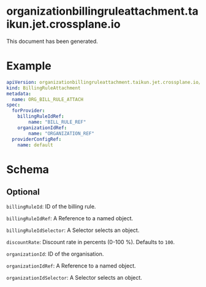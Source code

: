 
organizationbillingruleattachment.taikun.jet.crossplane.io
==========================================================


This document has been generated.
  

# Example


```yaml
apiVersion: organizationbillingruleattachment.taikun.jet.crossplane.io/v1alpha1
kind: BillingRuleAttachment
metadata:
  name: ORG_BILL_RULE_ATTACH
spec:
  forProvider:
    billingRuleIdRef:
        name: "BILL_RULE_REF"
    organizationIdRef:
        name: "ORGANIZATION_REF"
  providerConfigRef:
    name: default
```  

# Schema
  

## Optional
  
`billingRuleId`: ID of the billing rule.
  
`billingRuleIdRef`: A Reference to a named object.
  
`billingRuleIdSelector`: A Selector selects an object.
  
`discountRate`: Discount rate in percents (0-100 %). Defaults to `100`.
  
`organizationId`: ID of the organisation.
  
`organizationIdRef`: A Reference to a named object.
  
`organizationIdSelector`: A Selector selects an object.
  
